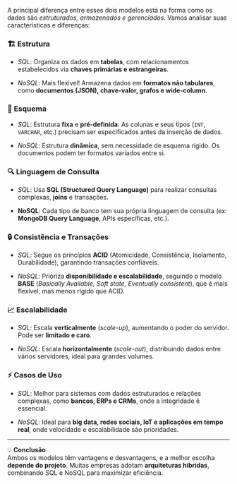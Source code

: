 A principal diferença entre esses dois modelos está na forma como os dados são *estruturados, armazenados e gerenciados*. Vamos analisar suas características e diferenças:

### 🏗 **Estrutura**

- *SQL*: Organiza os dados em **tabelas**, com relacionamentos estabelecidos via **chaves primárias e estrangeiras**.

- *NoSQL*: Mais flexível! Armazena dados em **formatos não tabulares**, como **documentos (JSON), chave-valor, grafos e wide-column**.

### 📝 **Esquema**

- *SQL*: Estrutura **fixa** e **pré-definida**. As colunas e seus tipos (`INT`, `VARCHAR`, etc.) precisam ser especificados antes da inserção de dados.

- *NoSQL*: Estrutura **dinâmica**, sem necessidade de esquema rígido. Os documentos podem ter formatos variados entre si.

### 🔍 **Linguagem de Consulta**

- *SQL*: Usa **SQL (Structured Query Language)** para realizar consultas complexas, **joins** e transações.

- **NoSQL**: Cada tipo de banco tem sua própria linguagem de consulta (ex: **MongoDB Query Language**, APIs específicas, etc.).

### 🔒 **Consistência e Transações**

- *SQL*: Segue os princípios **ACID** (Atomicidade, Consistência, Isolamento, Durabilidade), garantindo transações confiáveis.

- *NoSQL*: Prioriza **disponibilidade e escalabilidade**, seguindo o modelo **BASE** (_Basically Available, Soft state, Eventually consistent_), que é mais flexível, mas menos rígido que ACID.

### 📈 **Escalabilidade**

- *SQL*: Escala **verticalmente** (_scale-up_), aumentando o poder do servidor. Pode ser **limitado e caro**.

- *NoSQL*: Escala **horizontalmente** (_scale-out_), distribuindo dados entre vários servidores, ideal para grandes volumes.

### ⚡ **Casos de Uso**

- *SQL*: Melhor para sistemas com dados estruturados e relações complexas, como **bancos, ERPs e CRMs**, onde a integridade é essencial.

- *NoSQL*: Ideal para **big data, redes sociais, IoT e aplicações em tempo real**, onde velocidade e escalabilidade são prioridades.

---

💡 **Conclusão**  
Ambos os modelos têm vantagens e desvantagens, e a melhor escolha **depende do projeto**. Muitas empresas adotam **arquiteturas híbridas**, combinando SQL e NoSQL para maximizar eficiência.